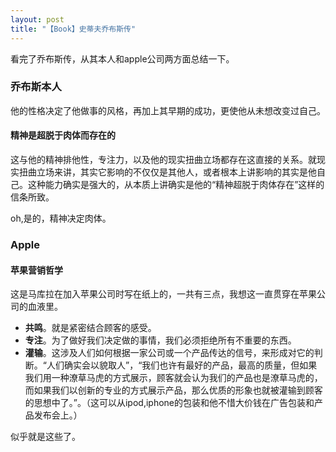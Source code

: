 ```yaml
---
layout: post
title: "【Book】史蒂夫乔布斯传"
---
```


看完了乔布斯传，从其本人和apple公司两方面总结一下。

### 乔布斯本人
他的性格决定了他做事的风格，再加上其早期的成功，更使他从未想改变过自己。

#### 精神是超脱于肉体而存在的

这与他的精神排他性，专注力，以及他的现实扭曲立场都存在这直接的关系。就现实扭曲立场来讲，其实它影响的不仅仅是其他人，或者根本上讲影响的其实是他自己。这种能力确实是强大的，从本质上讲确实是他的“精神超脱于肉体存在”这样的信条所致。

oh,是的，精神决定肉体。

### Apple

#### 苹果营销哲学
这是马库拉在加入苹果公司时写在纸上的，一共有三点，我想这一直贯穿在苹果公司的血液里。

+ **共鸣**。就是紧密结合顾客的感受。
+ **专注**。为了做好我们决定做的事情，我们必须拒绝所有不重要的东西。
+ **灌输**。这涉及人们如何根据一家公司或一个产品传达的信号，来形成对它的判断。“人们确实会以貌取人”，“我们也许有最好的产品，最高的质量，但如果我们用一种潦草马虎的方式展示，顾客就会认为我们的产品也是潦草马虎的，而如果我们以创新的专业的方式展示产品，那么优质的形象也就被灌输到顾客的思想中了。”。（这可以从ipod,iphone的包装和他不惜大价钱在广告包装和产品发布会上。）

似乎就是这些了。

